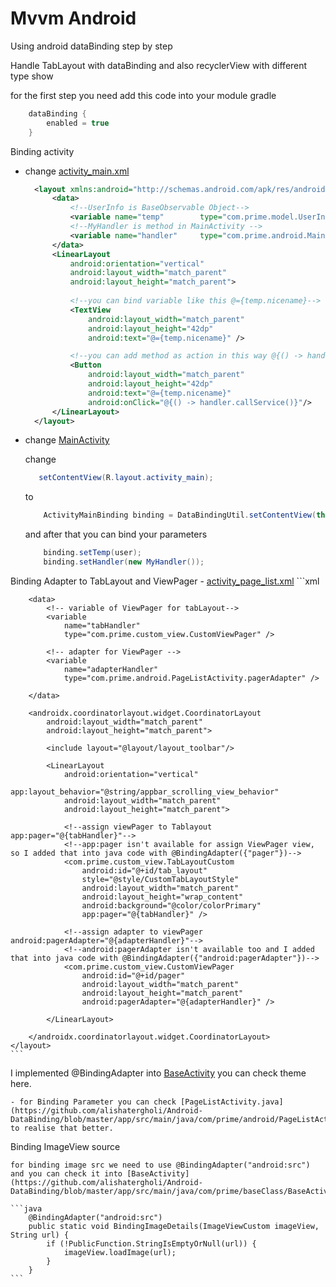 # Mvvm Android

Using android dataBinding step by step

Handle TabLayout with dataBinding and also recyclerView with different type show

for the first step you need add this code into your module gradle 

```groovy
    dataBinding {
        enabled = true
    }
```

Binding activity 
   - change [activity_main.xml](https://github.com/alishatergholi/Android-DataBinding/blob/master/app/src/main/res/layout/activity_main.xml)
        ```xml
          <layout xmlns:android="http://schemas.android.com/apk/res/android">
              <data>
                  <!--UserInfo is BaseObservable Object-->
                  <variable name="temp"        type="com.prime.model.UserInfo"/>
                  <!--MyHandler is method in MainActivity -->
                  <variable name="handler"     type="com.prime.android.MainActivity.MyHandler"/>
              </data>
              <LinearLayout
                  android:orientation="vertical"
                  android:layout_width="match_parent"
                  android:layout_height="match_parent">
                  
                  <!--you can bind variable like this @={temp.nicename}-->  
                  <TextView
                      android:layout_width="match_parent"
                      android:layout_height="42dp"
                      android:text="@={temp.nicename}" />

                  <!--you can add method as action in this way @{() -> handler.callService()}-->
                  <Button
                      android:layout_width="match_parent"
                      android:layout_height="42dp"
                      android:text="@={temp.nicename}"
                      android:onClick="@{() -> handler.callService()}"/>
              </LinearLayout>
          </layout>
        ```
   - change [MainActivity](https://github.com/alishatergholi/Android-DataBinding/blob/master/app/src/main/java/com/prime/android/MainActivity.java)
  
        change
        ```java 
           setContentView(R.layout.activity_main);             
        ```          
        to 
        ```java
            ActivityMainBinding binding = DataBindingUtil.setContentView(this, R.layout.activity_main);  
        ```    
        and after that you can bind your parameters
        ```java
            binding.setTemp(user);
            binding.setHandler(new MyHandler());
        ```   

Binding Adapter to TabLayout and ViewPager
    - [activity_page_list.xml](https://github.com/alishatergholi/Android-DataBinding/blob/master/app/src/main/src/main/res/layout/activity_page_list.xml)
    ```xml
    <layout
        xmlns:android="http://schemas.android.com/apk/res/android"
        xmlns:app="http://schemas.android.com/apk/res-auto">

        <data>
            <!-- variable of ViewPager for tabLayout-->
            <variable
                name="tabHandler"
                type="com.prime.custom_view.CustomViewPager" />

            <!-- adapter for ViewPager -->
            <variable
                name="adapterHandler"
                type="com.prime.android.PageListActivity.pagerAdapter" />

        </data>

        <androidx.coordinatorlayout.widget.CoordinatorLayout
            android:layout_width="match_parent"
            android:layout_height="match_parent">

            <include layout="@layout/layout_toolbar"/>

            <LinearLayout
                android:orientation="vertical"
                app:layout_behavior="@string/appbar_scrolling_view_behavior"
                android:layout_width="match_parent"
                android:layout_height="match_parent">

                <!--assign viewPager to Tablayout app:pager="@{tabHandler}"-->
                <!--app:pager isn't available for assign ViewPager view, so I added that into java code with @BindingAdapter({"pager"})-->
                <com.prime.custom_view.TabLayoutCustom
                    android:id="@+id/tab_layout"
                    style="@style/CustomTabLayoutStyle"
                    android:layout_width="match_parent"
                    android:layout_height="wrap_content"
                    android:background="@color/colorPrimary"
                    app:pager="@{tabHandler}" />

                <!--assign adapter to viewPager android:pagerAdapter="@{adapterHandler}"-->
                <!--android:pagerAdapter isn't available too and I added that into java code with @BindingAdapter({"android:pagerAdapter"})-->
                <com.prime.custom_view.CustomViewPager
                    android:id="@+id/pager"
                    android:layout_width="match_parent"
                    android:layout_height="match_parent"
                    android:pagerAdapter="@{adapterHandler}" />

            </LinearLayout>

        </androidx.coordinatorlayout.widget.CoordinatorLayout>
    </layout>
    ```


   I implemented @BindingAdapter into [BaseActivity](https://github.com/alishatergholi/Android-DataBinding/blob/master/app/src/main/java/com/prime/baseClass/BaseActivity.java) you can check theme here.


    - for Binding Parameter you can check [PageListActivity.java](https://github.com/alishatergholi/Android-DataBinding/blob/master/app/src/main/java/com/prime/android/PageListActivity.java) to realise that better.


Binding ImageView source

    for binding image src we need to use @BindingAdapter("android:src") and you can check it into [BaseActivity](https://github.com/alishatergholi/Android-DataBinding/blob/master/app/src/main/java/com/prime/baseClass/BaseActivity.java)

    ```java
        @BindingAdapter("android:src")
        public static void BindingImageDetails(ImageViewCustom imageView, String url) {
            if (!PublicFunction.StringIsEmptyOrNull(url)) {
                imageView.loadImage(url);
            }
        }
    ```



